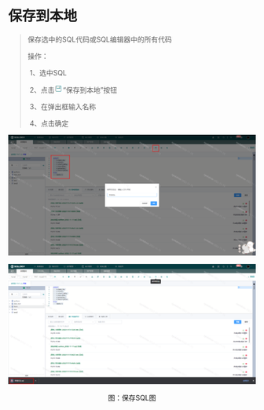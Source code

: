 # 保存到本地

> 保存选中的SQL代码或SQL编辑器中的所有代码
>
> 操作：
>
> ​  1、选中SQL
>
> ​  2、点击![image-20201201150159810](./img/save.png)“保存到本地”按钮
>
> ​  3、在弹出框输入名称
>
> ​  4、点击确定

![保存到本地](./img/save1.png)

![保存到本地](./img/save2.png)

<center>图：保存SQL图</center>



####